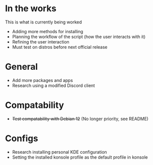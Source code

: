 # In the works
This is what is currently being worked
- Adding more methods for installing
- Planning the workflow of the script (how the user interacts with it)
- Refining the user interaction
- Must test on distros before next official release

# General
- Add more packages and apps
- Research using a modified Discord client

# Compatability
- ~~Test compatability with Debian 12~~ (No longer priority, see README)

# Configs
- Research installing personal KDE configuration
- Setting the installed konsole profile as the default profile in konsole